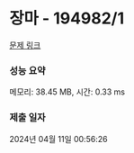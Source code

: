 # 장마 - 194982/1 

[문제 링크](https://level.goorm.io/exam/194982/%EC%9E%A5%EB%A7%88/quiz/1) 

### 성능 요약

메모리: 38.45 MB, 시간: 0.33 ms

### 제출 일자

2024년 04월 11일 00:56:26

